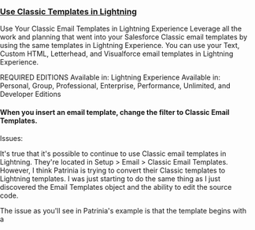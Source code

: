 ### [Use Classic Templates in Lightning](https://help.salesforce.com/articleView?id=classic_templates_in_lightning.htm&type=5)

Use Your Classic Email Templates in Lightning Experience
Leverage all the work and planning that went into your Salesforce Classic email templates by using the same templates in Lightning Experience. You can use your Text, Custom HTML, Letterhead, and Visualforce email templates in Lightning Experience.

REQUIRED EDITIONS
Available in: Lightning Experience
Available in: Personal, Group, Professional, Enterprise, Performance, Unlimited, and Developer Editions


#### When you insert an email template, change the filter to Classic Email Templates.


Issues:

It's true that it's possible to continue to use Classic email templates in Lightning. They're located in Setup > Email > Classic Email Templates. However, I think Patrinia is trying to convert their Classic templates to Lightning templates. I was just starting to do the same thing as I just discovered the Email Templates object and the ability to edit the source code.

The issue as you'll see in Patrinia's example is that the template begins with a <style> section. Lightning currently indicates that it doesn't support predefined styles and probably only permits in-line styles. This is a no-go for most of our templates, too, because we rely on the ability to custom design some elements of our emails, at least for the recipients whose email clients support it.

We may need to migrate this inquiry to an Idea to get more attention.

This sort of thing in the template:

<style type="text/css">   
    #outlook a{padding:0;} /* Force Outlook to provide a "view in browser" button. */
    /* Resets: see reset.css for details */
    .ReadMsgBody { width: 100%; background-color: #ebebeb;}
    .ExternalClass {width: 100%; background-color: #ebebeb;}
    .ExternalClass, .ExternalClass p, .ExternalClass span, .ExternalClass font, .ExternalClass td, .ExternalClass div {line-height:100%;}
    body {-webkit-text-size-adjust:none; -ms-text-size-adjust:none;}
    body {margin:0; padding:0;}
    table {border-spacing:0;}
    table td {border-collapse:separate;}
     /*table.container{border:1px solid #dddddd;}*/ /* Remove star and slash from either side to add border*/
    .yshortcuts a {border-bottom: none !important;}
 
 Is not allowed.  The new Lightning Templates do not allow the <Style> element.  It's currently a requested feature.
  
  See:  https://success.salesforce.com/answers?id=9063A000000pRUFQA2
  
 [Considerations for Using Classic Templates in Lightning](https://help.salesforce.com/articleView?id=classic_templates_in_lightning_considerations.htm&type=5)
 
#### When using Classic email templates in Lightning Experience, keep these considerations in mind.

REQUIRED EDITIONS
Available in: Lightning Experience
Available in: Personal, Group, Professional, Enterprise, Performance, Unlimited, and Developer Editions

The Lightning Email action layout must include the EmailTemplate field to display Classic email templates. The field is added by default to all Lightning Email action layouts.
To edit Classic email templates, use Classic Email Templates in Setup.

Externally linked CSS files are not supported. Although the CSS resource is displayed in the preview section in a Classic email template, most email clients don’t support externally linked CSS files.

##### Attachments
When sending an email that includes an email template, attachments from Classic email templates are read-only. Download an attachment to verify the content.
To change the attachments that are part of a Salesforce Classic email template, use Setup.
You can add an attachment to text, custom HTML, and letterhead email templates.
Note
NOTE The attachment must be in Salesforce Files.
You can't forward an attachment if:
The email is sent or received in Salesforce Classic
The email attachment is part of a Classic email template and the email is sent using Lightning email actions

##### Merge Fields
Merge fields in the email template are resolved when the template is inserted, based on the values in the Recipient and Related To fields. If you change the Recipient and Related To values after you insert the template, the email content doesn’t update.
Note
NOTE You don’t need to preview the template to see how it looks after the fields have merged.
You can’t add, edit, or remove merge fields using the merge field modal picklist.
Unresolved merge fields are blanked out when the template is inserted.
Text Email Templates
You can edit both the subject and the body.

##### Custom HTML Email Templates
The behavior is the same as it is in Salesforce Classic.

You can’t edit the subject or body.
You can’t pop out the email composer. The email must remain in docked mode.

##### Letterhead Email Templates
The behavior is the same as it is in Salesforce Classic.

You can edit the subject.
You can’t edit the header and footer.
Locked template sections remain locked and can’t be edited.

##### Visualforce Email Templates
The template is read-only.
Templates are sent with their dynamic and static attachments.
As with other email template attachments, dynamic attachments are in read-only mode and can’t be removed.

